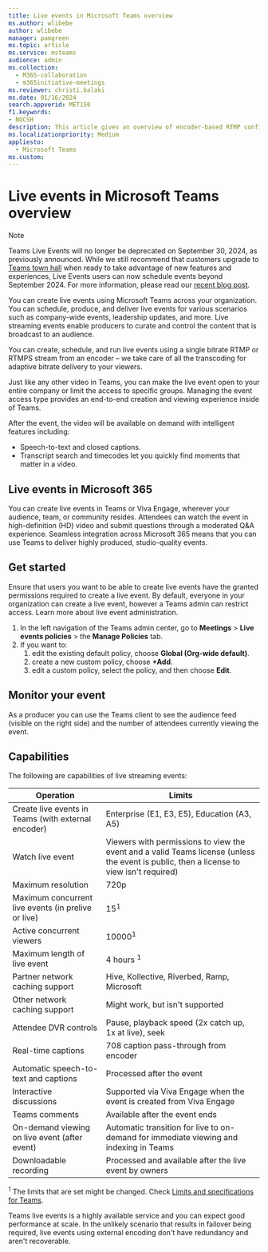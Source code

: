 ```yaml
---
title: Live events in Microsoft Teams overview
ms.author: wlibebe
author: wlibebe
manager: pamgreen
ms.topic: article
ms.service: msteams
audience: admin
ms.collection: 
  - M365-collaboration
  - m365initiative-meetings
ms.reviewer: christi.balaki
ms.date: 01/16/2024
search.appverid: MET150
f1.keywords:
- NOCSH
description: This article gives an overview of encoder-based RTMP configuration for Microsoft Teams streaming events.
ms.localizationpriority: Medium
appliesto: 
  - Microsoft Teams
ms.custom:
---
```

# Live events in Microsoft Teams overview

> [!NOTE]
> Teams Live Events will no longer be deprecated on September 30, 2024, as previously announced. While we still recommend that customers upgrade to [Teams town hall](plan-town-halls.md) when ready to take advantage of new features and experiences, Live Events users can now schedule events beyond September 2024. For more information, please read our [recent blog post](https://techcommunity.microsoft.com/t5/microsoft-teams-blog/extension-for-teams-live-events-retirement/ba-p/4148352).

You can create live events using Microsoft Teams across your organization. You can schedule, produce, and deliver live events for various scenarios such as company-wide events, leadership updates, and more. Live streaming events enable producers to curate and control the content that is broadcast to an audience.

You can create, schedule, and run live events using a single bitrate RTMP or RTMPS stream from an encoder – we take care of all the transcoding for adaptive bitrate delivery to your viewers.

Just like any other video in Teams, you can make the live event open to your entire company or limit the access to specific groups. Managing the event access type provides an end-to-end creation and viewing experience inside of Teams.

After the event, the video will be available on demand with intelligent features including:

- Speech-to-text and closed captions.
- Transcript search and timecodes let you quickly find moments that matter in a video.

## Live events in Microsoft 365

You can create live events in Teams or Viva Engage, wherever your audience, team, or community resides. Attendees can watch the event in high-definition (HD) video and submit questions through a moderated Q&A experience. Seamless integration across Microsoft 365 means that you can use Teams to deliver highly produced, studio-quality events.

## Get started

Ensure that users you want to be able to create live events have the granted permissions required to create a live event. By default, everyone in your organization can create a live event, however a Teams admin can restrict access. Learn more about live event administration.

1. In the left navigation of the Teams admin center, go to **Meetings** > **Live events policies** > the **Manage Policies** tab.
1. If you want to:
    1. edit the existing default policy, choose **Global (Org-wide default)**.
    1. create a new custom policy, choose **+Add**.
    1. edit a custom policy, select the policy, and then choose **Edit**.

## Monitor your event

As a producer you can use the Teams client to see the audience feed (visible on the right side) and the number of attendees currently viewing the event.

## Capabilities

The following are capabilities of live streaming events:

|Operation                                            |Limits                                                               |
|-----------------------------------------------------|---------------------------------------------------------------------|
|Create live events in Teams (with external encoder)  |Enterprise (E1, E3, E5), Education (A3, A5)                          |
|Watch live event                                     |Viewers with permissions to view the event and a valid Teams license (unless the event is public, then a license to view isn't required) |
|Maximum resolution                                   |720p                                                                 |
|Maximum concurrent live events (in prelive or live) |15<sup>1</sup>                                                                   |
|Active concurrent viewers                            |10000<sup>1</sup>                                                                |
|Maximum length of live event                         |4 hours <sup>1</sup>                                                             |
|Partner network caching support                      |Hive, Kollective, Riverbed, Ramp, Microsoft                          |
|Other network caching support                        |Might work, but isn't supported                                        |
|Attendee DVR controls                                |Pause, playback speed (2x catch up, 1x at live), seek                |
|Real-time captions                                   |708 caption pass-through from encoder                                |
|Automatic speech-to-text and captions                |Processed after the event                                            |
|Interactive discussions                              |Supported via Viva Engage when the event is created from Viva Engage           |
|Teams comments                                       |Available after the event ends                                       |
|On-demand viewing on live event (after event)        |Automatic transition for live to on-demand for immediate viewing and indexing in Teams |
|Downloadable recording                               |Processed and available after the live event by owners               |

<sup>1</sup> The limits that are set might be changed. Check [Limits and specifications for Teams](limits-specifications-teams.md).<br/>

Teams live events is a highly available service and you can expect good performance at scale. In the unlikely scenario that results in failover being required, live events using external encoding don't have redundancy and aren't recoverable.
